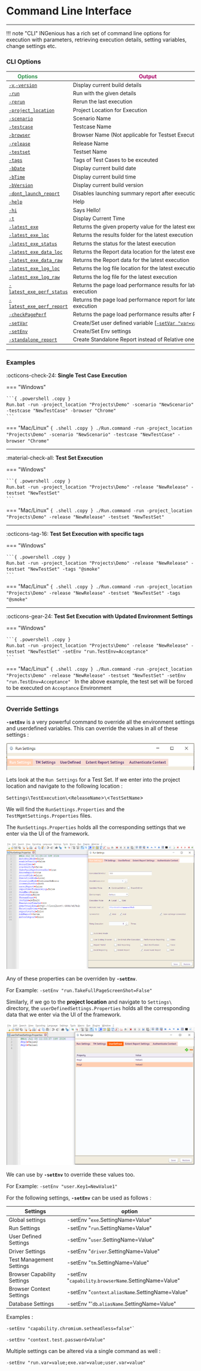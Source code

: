 # **Command Line Interface**  
---------------------- 

!!! note "CLI"
    INGenious has a rich set of command line options for execution with parameters, retrieving execution details, setting variables, change settings etc.


### CLI Options

|<div style="color:#349651;width:100px">Options</div>|<div style="color:#AB0066;width:400px">Output</div>
|-------------------------------|---------------------------
|[`-v`](#),[`-version`](#)              |Display current build details
|[`-run`](#)                         |Run with the given details
|[`-rerun`](#)                       |Rerun the last execution
|[`-project_location`](#) <arg>      |Project Location for Execution
|[`-scenario`](#) <arg>              |Scenario Name
|[`-testcase`](#) <arg>              |Testcase Name
|[`-browser`](#) <arg>               |Browser Name (Not applicable for Testset Execution)
|[`-release`](#) <arg>               |Release Name
|[`-testset`](#) <arg>               |Testset Name
|[`-tags`](#) <arg>                  |Tags of Test Cases to be exceuted
|[`-bDate`](#)                       |Display current build date
|[`-bTime`](#)                       |Display current build time
|[`-bVersion`](#)                    |Display current build version
|[`-dont_launch_report`](#)          |Disables launching summary report after execution
|[`-help`](#)                        |Help
|[`-hi`](#)                          |Says Hello!
|[`-t`](#)                           |Display Current Time
|[`-latest_exe`](#) <arg>            |Returns the given property value for the latest execution
|[`-latest_exe_loc`](#)              |Returns the results folder for the latest execution
|[`-latest_exe_status`](#)           |Returns the status for the latest execution
|[`-latest_exe_data_loc`](#)         |Returns the Report data location for the latest execution
|[`-latest_exe_data_raw`](#)         |Returns the Report data for the latest execution
|[`-latest_exe_log_loc`](#)          |Returns the log file location for the latest execution
|[`-latest_exe_log_raw`](#)          |Returns the log file for the latest execution
|[`-latest_exe_perf_status`](#) <arg>|Returns the page load performance results for latest execution
|[`-latest_exe_perf_report`](#) <arg>|Returns the page load performance report for latest execution
|[`-checkPagePerf`](#) <arg>         |Returns the page load performance results after Run
|[`-setVar`](#) <arg>                |Create/Set user defined variable [[`-setVar "var=value"]`](#)
|[`-setEnv`](#) <arg>                |Create/Set Env settings <override>
|[`-standalone_report`](#)           |Create Standalone Report instead of Relative one

---------------------------

### Examples 

:octicons-check-24: **Single Test Case Execution**

=== "Windows"

    ```{ .powershell .copy }
    Run.bat -run -project_location "Projects\Demo" -scenario "NewScenario" -testcase "NewTestCase" -browser "Chrome"
    ```

=== "Mac/Linux"
    ```{ .shell .copy }
    ./Run.command -run -project_location "Projects\Demo" -scenario "NewScenario" -testcase "NewTestCase" -browser "Chrome"
    ```

---------------------- 

:material-check-all: **Test Set Execution**


=== "Windows"

    ```{ .powershell .copy }
    Run.bat -run -project_location "Projects\Demo" -release "NewRelease" -testset "NewTestSet"
    ```

=== "Mac/Linux"
    ```{ .shell .copy }
    ./Run.command -run -project_location "Projects\Demo" -release "NewRelease" -testset "NewTestSet"
    ```

---------------------- 

:octicons-tag-16: **Test Set Execution with specific tags**

=== "Windows"

    ```{ .powershell .copy }
    Run.bat -run -project_location "Projects\Demo" -release "NewRelease" -testset "NewTestSet" -tags "@smoke"
    ```

=== "Mac/Linux"
    ```{ .shell .copy }
    ./Run.command -run -project_location "Projects\Demo" -release "NewRelease" -testset "NewTestSet" -tags "@smoke"
    ```

---------------------- 

:octicons-gear-24: **Test Set Execution with Updated Environment Settings**

=== "Windows"

    ```{ .powershell .copy }
    Run.bat -run -project_location "Projects\Demo" -release "NewRelease" -testset "NewTestSet" -setEnv "run.TestEnv=Acceptance"
    ```

=== "Mac/Linux"
    ```{ .shell .copy }
    ./Run.command -run -project_location "Projects\Demo" -release "NewRelease" -testset "NewTestSet" -setEnv "run.TestEnv=Acceptance"
    ```
In the above example, the test set will be forced to be executed on `Acceptance` Environment

---------------------- 

### Override Settings

**`-setEnv`** is a very powerful command to override all the environment settings and userdefined variables.
This can override the values in all of these settings :

![settings](img/cli/3.png "settings")

Lets look at the `Run Settings` for a Test Set. If we enter into the project location and navigate to the following location :

`Settings\TestExecution\`<`ReleaseName`>`\`<`TestSetName`> 

We will find the `RunSettings.Properties` and the `TestMgmtSettings.Properties` files.

The `RunSettings.Properties` holds all the corresponding settings that we enter via the UI of the framework.

![runsettings](img/cli/1.png "runsettings")

Any of these properties can be overriden by **`-setEnv`**. 

For Example: `-setEnv "run.TakeFullPageScreenShot=False"`

Similarly, if we go to the **project location** and navigate to `Settings\` directory, the `userDefinedSettings.Properties` holds all the corresponding data that we enter via the UI of the framework.

![usersettings](img/cli/2.png "usersettings")

We can use by **`-setEnv`** to override these values too.

For Example: `-setEnv "user.Key1=NewValue1"`

For the following settings, **`-setEnv`** can be used as follows :

|Settings|option|
|--------|-------|
|Global settings| -setEnv "`exe`.SettingName=Value"|
Run Settings | -setEnv "`run`.SettingName=Value"|
User Defined Settings | -setEnv "`user`.SettingName=Value"|
Driver Settings | -setEnv "`driver`.SettingName=Value"|
Test Management Settings | -setEnv "`tm`.SettingName=Value"|
Browser Capability Settings | -setEnv "`capability`.`browserName`.SettingName=Value"|
Browser Context Settings |-setEnv "`context`.`aliasName`.SettingName=Value"|
Database Settings | -setEnv "'`db`.`aliasName`.SettingName=Value"|

Examples :

```{ .shell .copy }
-setEnv "capability.chromium.setheadless=false"` 
```
```{ .shell .copy }
-setEnv "context.test.password=Value"
```



Multiple settings can be altered via a single command as well :

```{ .shell .copy }
-setEnv "run.var=value;exe.var=value;user.var=value"
```

